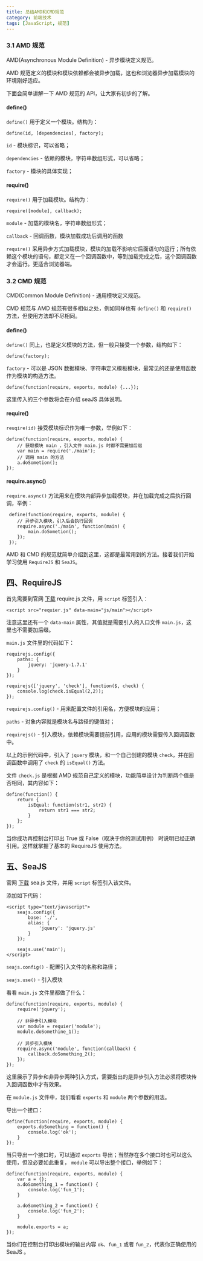 ```yaml
---
title: 总结AMD和CMD规范
category: 前端技术
tags: [JavaScript, 规范] 
---
```


### 3.1 AMD 规范

AMD(Asynchronous Module Definition) - 异步模块定义规范。

AMD 规范定义的模块和模块依赖都会被异步加载，这也和浏览器异步加载模块的环境刚好适应。

下面会简单讲解一下 AMD 规范的 API，让大家有初步的了解。

#### define() 

`define()` 用于定义一个模块。结构为：

`define(id, [dependencies], factory);`

`id` - 模块标识，可以省略；

`dependencies` - 依赖的模块，字符串数组形式，可以省略；

`factory` - 模块的具体实现；

#### require() 

`require()` 用于加载模块。结构为：

`require([module], callback);`

`module` - 加载的模块名，字符串数组形式；

`callback` - 回调函数，模块加载成功后调用的函数

`require()` 采用异步方式加载模块，模块的加载不影响它后面语句的运行；所有依赖这个模块的语句，都定义在一个回调函数中，等到加载完成之后，这个回调函数才会运行。更适合浏览器端。

### 3.2 CMD 规范

CMD(Common Module Definition) - 通用模块定义规范。

CMD 规范与 AMD 规范有很多相似之处，例如同样也有 `define()` 和 `require()` 方法，但使用方法却不尽相同。

#### define()

`define()` 同上，也是定义模块的方法，但一般只接受一个参数，结构如下：

`define(factory);`

`factory` - 可以是 JSON 数据模块、字符串定义模板模块，最常见的还是使用函数作为模块的构造方法。

`define(function(require, exports, module) {...});`

这里传入的三个参数将会在介绍 seaJS 具体说明。

#### require()

`reuqire(id)` 接受模块标识作为唯一参数，举例如下：

```
define(function(require, exports, module) {
    // 获取模块 main ，引入文件 main.js 时都不需要加后缀
    var main = require('./main');
    // 调用 main 的方法
    a.doSometion();
});
```

#### require.async()
 
 `require.async()` 方法用来在模块内部异步加载模块，并在加载完成之后执行回调，举例：
 
```
 define(function(require, exports, module) {
    // 异步引入模块，引入后会执行回调
    require.async('./main', function(main) {
        main.doSometion();
    });
 });
```

AMD 和 CMD 的规范就简单介绍到这里，这都是最常用到的方法。接着我们开始学习使用 `RequireJS` 和 `SeaJS`。

## 四、RequireJS

首先需要到官网 [下载](http://www.requirejs.cn/docs/download.html) require.js 文件，用 `script` 标签引入：

`<script src="requier.js" data-main="js/main"></script>`

注意这里还有一个 `data-main` 属性，其值就是需要引入的入口文件 `main.js`，这里也不需要加后缀。

`main.js` 文件里的代码如下：

```
requirejs.config({
    paths: {
        jquery: 'jquery-1.7.1'
    }
});

requirejs(['jquery', 'check'], function($, check) {
    console.log(check.isEqual(2,2));
});
```

`requirejs.config()` - 用来配置文件的引用名，方便模块的应用；

`paths` - 对象内容就是模块名与路径的键值对；

`requirejs()` - 引入模块，依赖模块需要提前引用，应用的模块需要传入回调函数中。

以上的示例代码中，引入了 `jquery` 模块，和一个自己创建的模块 `check`，并在回调函数中调用了 `check` 的 `isEqual()` 方法。

文件 `check.js` 是根据 AMD 规范自己定义的模块，功能简单设计为判断两个值是否相同，其内容如下：

```
define(function() {
    return {
        isEqual: function(str1, str2) {
            return str1 === str2;
        }
    };
});
```

当你成功再控制台打印出 True 或 False（取决于你的测试用例） 时说明已经正确引用。这样就掌握了基本的 RequireJS 使用方法。

## 五、SeaJS

官网 [下载](http://seajs.org/docs/#downloads) sea.js 文件，并用 `script` 标签引入该文件。

添加如下代码：

```
<script type="text/javascript">
    seajs.config({
        base: './',
        alias: {
            'jquery': 'jquery.js'
        }
    });

    seajs.use('main');
</script>
```

`seajs.config()` - 配置引入文件的名称和路径；

`seajs.use()` - 引入模块

看看 `main.js` 文件里都做了什么：

```
define(function(require, exports, module) {
    require('jquery');
    
    // 非异步引入模块
    var module = requier('module');
    module.doSomethine_1();
    
    // 异步引入模块
    require.async('module', function(callback) {
        callback.doSomething_2();
    });
});
```

这里展示了异步和非异步两种引入方式，需要指出的是异步引入方法必须将模块传入回调函数中才有效果。

在 `module.js` 文件中，我们看看 `exports` 和 `module` 两个参数的用法。

导出一个接口：

```
define(function(require, exports, module) {
    exports.doSomething = function() {
        console.log('ok');
    }
});
```

当只导出一个接口时，可以通过 `exports` 导出；当然存在多个接口时也可以这么使用，但没必要如此重复， `module` 可以导出整个接口，举例如下：

```
define(function(require, exports, module) {
    var a = {};
    a.doSomething_1 = function() {
        console.log('fun_1');
    }

    a.doSomething_2 = function() {
        console.log('fun_2');
    }
    
    module.exports = a;
});
```

当你们在控制台打印出模块的输出内容 `ok`、`fun_1` 或者 `fun_2`，代表你正确使用的 SeaJS 。